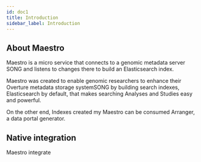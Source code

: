 ```yaml
---
id: doc1
title: Introduction
sidebar_label: Introduction
---
```


## About Maestro

Maestro is a micro service that connects to a genomic metadata server SONG and listens to changes there to build an Elasticsearch index.

Maestro was created to enable genomic researchers to enhance their Overture metadata storage systemSONG by building search indexes, Elasticsearch by default, that makes searching Analyses and Studies easy and powerful.

On the other end, Indexes created my Maestro can be consumed Arranger, a data portal generator.

## Native integration
Maestro integrate
